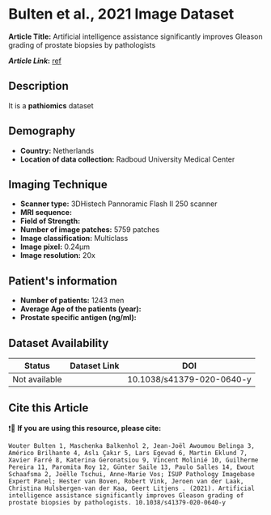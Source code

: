 # **Bulten et al., 2021 Image Dataset**
**Article Title:** Artificial intelligence assistance significantly improves Gleason grading of prostate biopsies by pathologists

**_Article Link_:** [ref](https://pubmed.ncbi.nlm.nih.gov/32759979/)

## **Description**
It is a **pathiomics** dataset

## **Demography**
+ **Country:** Netherlands
+ **Location of data collection:** Radboud University Medical Center

## **Imaging Technique**
+ **Scanner type:** 3DHistech Pannoramic Flash II 250 scanner
+ **MRI sequence:** 
+ **Field of Strength:** 
+ **Number of image patches:** 5759 patches
+ **Image classification:** Multiclass
+ **Image pixel:** 0.24µm
+ **Image resolution:** 20x


## **Patient's information**
+ **Number of patients:** 1243 men
+ **Average Age of the patients (year):** 
+ **Prostate specific antigen (ng/ml):** 

## **Dataset Availability**

|**Status**|**Dataset Link**|**DOI**|
|:---:|:---:|:---:|
|Not available| | 10.1038/s41379-020-0640-y

  
## **Cite this Article**

❗🛑 **If you are using this resource, please cite:**

```
Wouter Bulten 1, Maschenka Balkenhol 2, Jean-Joël Awoumou Belinga 3, Américo Brilhante 4, Aslı Çakır 5, Lars Egevad 6, Martin Eklund 7, Xavier Farré 8, Katerina Geronatsiou 9, Vincent Molinié 10, Guilherme Pereira 11, Paromita Roy 12, Günter Saile 13, Paulo Salles 14, Ewout Schaafsma 2, Joëlle Tschui, Anne-Marie Vos; ISUP Pathology Imagebase Expert Panel; Hester van Boven, Robert Vink, Jeroen van der Laak, Christina Hulsbergen-van der Kaa, Geert Litjens . (2021). Artificial intelligence assistance significantly improves Gleason grading of prostate biopsies by pathologists. 10.1038/s41379-020-0640-y

```
